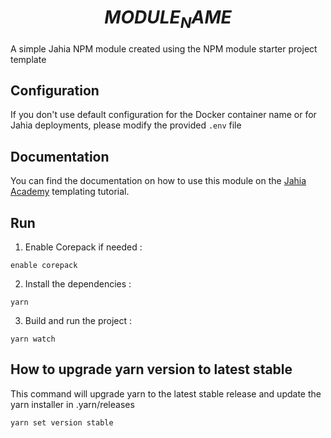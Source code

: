 # $$MODULE_NAME$$

A simple Jahia NPM module created using the NPM module starter project template

## Configuration

If you don't use default configuration for the Docker container name or for Jahia deployments, please modify the provided `.env` file

## Documentation

You can find the documentation on how to use this module on the [Jahia Academy](https://academy.jahia.com/get-started/developers/templating) templating tutorial.

## Run

1) Enable Corepack if needed : 

`enable corepack`

2) Install the dependencies :

``yarn``

3) Build and run the project :

``yarn watch``

## How to upgrade yarn version to latest stable

This command will upgrade yarn  to the latest stable release and update the yarn installer in .yarn/releases

``yarn set version stable``
